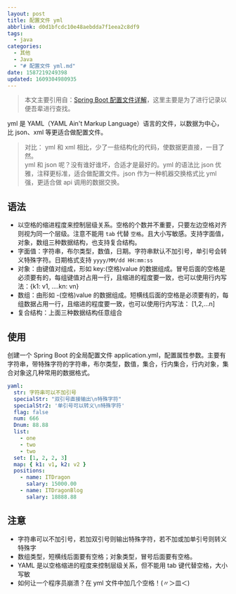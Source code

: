 ```yaml
---
layout: post
title: 配置文件 yml
abbrlink: d0d1bfcdc10e48aebdda7f1eea2c8df9
tags:
  - java
categories:
  - 其他
  - Java
  - "# 配置文件 yml.md"
date: 1587219249398
updated: 1609304980935
---
```


> 本文主要引用自：[Spring Boot 配置文件详解](https://www.cnblogs.com/itdragon/p/8686554.html)，这里主要是为了进行记录以便吾辈进行查找。

yml 是 YAML（YAML Ain't Markup Language）语言的文件，以数据为中心，比 json、xml 等更适合做配置文件。

> 对比：
> yml 和 xml 相比，少了一些结构化的代码，使数据更直接，一目了然。\
> yml 和 json 呢？没有谁好谁坏，合适才是最好的。yml 的语法比 json 优雅，注释更标准，适合做配置文件。json 作为一种机器交换格式比 yml 强，更适合做 api 调用的数据交换。

## 语法

*   以空格的缩进程度来控制层级关系。空格的个数并不重要，只要左边空格对齐则视为同一个层级。注意不能用 `tab` 代替 `空格`。且大小写敏感。支持字面值，对象，数组三种数据结构，也支持复合结构。
*   字面值：字符串，布尔类型，数值，日期。字符串默认不加引号，单引号会转义特殊字符。日期格式支持 `yyyy/MM/dd HH:mm:ss`
*   对象：由键值对组成，形如 key:(空格)value 的数据组成。冒号后面的空格是必须要有的，每组键值对占用一行，且缩进的程度要一致，也可以使用行内写法：{k1: v1, ....kn: vn}
*   数组：由形如 -(空格)value 的数据组成。短横线后面的空格是必须要有的，每组数据占用一行，且缩进的程度要一致，也可以使用行内写法： \[1,2,...n]
*   复合结构：上面三种数据结构任意组合

## 使用

创建一个 Spring Boot 的全局配置文件 application.yml，配置属性参数。主要有字符串，带特殊字符的字符串，布尔类型，数值，集合，行内集合，行内对象，集合对象这几种常用的数据格式。

```yaml
yaml:
  str: 字符串可以不加引号
  specialStr: "双引号直接输出\n特殊字符"
  specialStr2: '单引号可以转义\n特殊字符'
  flag: false
  num: 666
  Dnum: 88.88
  list:
    - one
    - two
    - two
  set: [1, 2, 2, 3]
  map: { k1: v1, k2: v2 }
  positions:
    - name: ITDragon
      salary: 15000.00
    - name: ITDragonBlog
      salary: 18888.88
```

## 注意

*   字符串可以不加引号，若加双引号则输出特殊字符，若不加或加单引号则转义特殊字
*   数组类型，短横线后面要有空格；对象类型，冒号后面要有空格。
*   YAML 是以空格缩进的程度来控制层级关系，但不能用 tab 键代替空格，大小写敏
*   如何让一个程序员崩溃？在 yml 文件中加几个空格！(〃＞皿＜)
